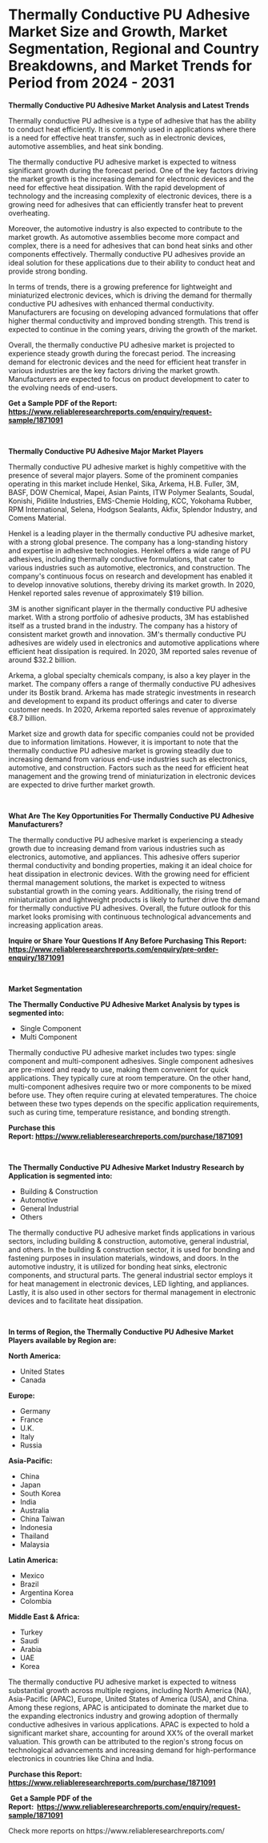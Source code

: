 <p><h1>Thermally Conductive PU Adhesive Market Size and Growth, Market Segmentation, Regional and Country Breakdowns, and Market Trends for Period from 2024 -  2031</h1></p><p><strong>Thermally Conductive PU Adhesive Market Analysis and Latest Trends</strong></p>
<p><p>Thermally conductive PU adhesive is a type of adhesive that has the ability to conduct heat efficiently. It is commonly used in applications where there is a need for effective heat transfer, such as in electronic devices, automotive assemblies, and heat sink bonding.</p><p>The thermally conductive PU adhesive market is expected to witness significant growth during the forecast period. One of the key factors driving the market growth is the increasing demand for electronic devices and the need for effective heat dissipation. With the rapid development of technology and the increasing complexity of electronic devices, there is a growing need for adhesives that can efficiently transfer heat to prevent overheating.</p><p>Moreover, the automotive industry is also expected to contribute to the market growth. As automotive assemblies become more compact and complex, there is a need for adhesives that can bond heat sinks and other components effectively. Thermally conductive PU adhesives provide an ideal solution for these applications due to their ability to conduct heat and provide strong bonding.</p><p>In terms of trends, there is a growing preference for lightweight and miniaturized electronic devices, which is driving the demand for thermally conductive PU adhesives with enhanced thermal conductivity. Manufacturers are focusing on developing advanced formulations that offer higher thermal conductivity and improved bonding strength. This trend is expected to continue in the coming years, driving the growth of the market.</p><p>Overall, the thermally conductive PU adhesive market is projected to experience steady growth during the forecast period. The increasing demand for electronic devices and the need for efficient heat transfer in various industries are the key factors driving the market growth. Manufacturers are expected to focus on product development to cater to the evolving needs of end-users.</p></p>
<p><strong>Get a Sample PDF of the Report:&nbsp; <a href="https://www.reliableresearchreports.com/enquiry/request-sample/1871091">https://www.reliableresearchreports.com/enquiry/request-sample/1871091</a></strong></p>
<p>&nbsp;</p>
<p><strong>Thermally Conductive PU Adhesive Major Market Players</strong></p>
<p><p>Thermally conductive PU adhesive market is highly competitive with the presence of several major players. Some of the prominent companies operating in this market include Henkel, Sika, Arkema, H.B. Fuller, 3M, BASF, DOW Chemical, Mapei, Asian Paints, ITW Polymer Sealants, Soudal, Konishi, Pidilite Industries, EMS-Chemie Holding, KCC, Yokohama Rubber, RPM International, Selena, Hodgson Sealants, Akfix, Splendor Industry, and Comens Material.</p><p>Henkel is a leading player in the thermally conductive PU adhesive market, with a strong global presence. The company has a long-standing history and expertise in adhesive technologies. Henkel offers a wide range of PU adhesives, including thermally conductive formulations, that cater to various industries such as automotive, electronics, and construction. The company's continuous focus on research and development has enabled it to develop innovative solutions, thereby driving its market growth. In 2020, Henkel reported sales revenue of approximately $19 billion.</p><p>3M is another significant player in the thermally conductive PU adhesive market. With a strong portfolio of adhesive products, 3M has established itself as a trusted brand in the industry. The company has a history of consistent market growth and innovation. 3M's thermally conductive PU adhesives are widely used in electronics and automotive applications where efficient heat dissipation is required. In 2020, 3M reported sales revenue of around $32.2 billion.</p><p>Arkema, a global specialty chemicals company, is also a key player in the market. The company offers a range of thermally conductive PU adhesives under its Bostik brand. Arkema has made strategic investments in research and development to expand its product offerings and cater to diverse customer needs. In 2020, Arkema reported sales revenue of approximately €8.7 billion.</p><p>Market size and growth data for specific companies could not be provided due to information limitations. However, it is important to note that the thermally conductive PU adhesive market is growing steadily due to increasing demand from various end-use industries such as electronics, automotive, and construction. Factors such as the need for efficient heat management and the growing trend of miniaturization in electronic devices are expected to drive further market growth.</p></p>
<p>&nbsp;</p>
<p><strong>What Are The Key Opportunities For Thermally Conductive PU Adhesive Manufacturers?</strong></p>
<p><p>The thermally conductive PU adhesive market is experiencing a steady growth due to increasing demand from various industries such as electronics, automotive, and appliances. This adhesive offers superior thermal conductivity and bonding properties, making it an ideal choice for heat dissipation in electronic devices. With the growing need for efficient thermal management solutions, the market is expected to witness substantial growth in the coming years. Additionally, the rising trend of miniaturization and lightweight products is likely to further drive the demand for thermally conductive PU adhesives. Overall, the future outlook for this market looks promising with continuous technological advancements and increasing application areas.</p></p>
<p><strong>Inquire or Share Your Questions If Any Before Purchasing This Report: <a href="https://www.reliableresearchreports.com/enquiry/pre-order-enquiry/1871091">https://www.reliableresearchreports.com/enquiry/pre-order-enquiry/1871091</a></strong></p>
<p>&nbsp;</p>
<p><strong>Market Segmentation</strong></p>
<p><strong>The Thermally Conductive PU Adhesive Market Analysis by types is segmented into:</strong></p>
<p><ul><li>Single Component</li><li>Multi Component</li></ul></p>
<p><p>Thermally conductive PU adhesive market includes two types: single component and multi-component adhesives. Single component adhesives are pre-mixed and ready to use, making them convenient for quick applications. They typically cure at room temperature. On the other hand, multi-component adhesives require two or more components to be mixed before use. They often require curing at elevated temperatures. The choice between these two types depends on the specific application requirements, such as curing time, temperature resistance, and bonding strength.</p></p>
<p><strong>Purchase this Report:&nbsp;<a href="https://www.reliableresearchreports.com/purchase/1871091">https://www.reliableresearchreports.com/purchase/1871091</a></strong></p>
<p>&nbsp;</p>
<p><strong>The Thermally Conductive PU Adhesive Market Industry Research by Application is segmented into:</strong></p>
<p><ul><li>Building & Construction</li><li>Automotive</li><li>General Industrial</li><li>Others</li></ul></p>
<p><p>The thermally conductive PU adhesive market finds applications in various sectors, including building & construction, automotive, general industrial, and others. In the building & construction sector, it is used for bonding and fastening purposes in insulation materials, windows, and doors. In the automotive industry, it is utilized for bonding heat sinks, electronic components, and structural parts. The general industrial sector employs it for heat management in electronic devices, LED lighting, and appliances. Lastly, it is also used in other sectors for thermal management in electronic devices and to facilitate heat dissipation.</p></p>
<p>&nbsp;</p>
<p><strong>In terms of Region, the Thermally Conductive PU Adhesive Market Players available by Region are:</strong></p>
<p>
    <p> <strong> North America: </strong>
        <ul>
            <li>United States</li>
            <li>Canada</li>
        </ul>
        </p> 
    <p> <strong> Europe: </strong>
        <ul>
            <li>Germany</li>
            <li>France</li>
            <li>U.K.</li>
            <li>Italy</li>
            <li>Russia</li>
        </ul>
        </p> 
    <p> <strong> Asia-Pacific: </strong>
        <ul>
            <li>China</li>
            <li>Japan</li>
            <li>South Korea</li>
            <li>India</li>
            <li>Australia</li>
            <li>China Taiwan</li>
            <li>Indonesia</li>
            <li>Thailand</li>
            <li>Malaysia</li>
        </ul>
        </p> 
    <p> <strong> Latin America: </strong>
        <ul>
            <li>Mexico</li>
            <li>Brazil</li>
            <li>Argentina Korea</li>
            <li>Colombia</li>
        </ul>
        </p> 
    <p> <strong> Middle East & Africa: </strong>
        <ul>
            <li>Turkey</li>
            <li>Saudi</li>
            <li>Arabia</li>
            <li>UAE</li>
            <li>Korea</li>
        </ul>
    </p>
    </p>
<p><p>The thermally conductive PU adhesive market is expected to witness substantial growth across multiple regions, including North America (NA), Asia-Pacific (APAC), Europe, United States of America (USA), and China. Among these regions, APAC is anticipated to dominate the market due to the expanding electronics industry and growing adoption of thermally conductive adhesives in various applications. APAC is expected to hold a significant market share, accounting for around XX% of the overall market valuation. This growth can be attributed to the region's strong focus on technological advancements and increasing demand for high-performance electronics in countries like China and India.</p></p>
<p><strong>Purchase this Report: <a href="https://www.reliableresearchreports.com/purchase/1871091">https://www.reliableresearchreports.com/purchase/1871091</a></strong></p>
<p>&nbsp;<strong>Get a Sample PDF of the Report:&nbsp;&nbsp;<a href="https://www.reliableresearchreports.com/enquiry/request-sample/1871091">https://www.reliableresearchreports.com/enquiry/request-sample/1871091</a></strong></p>
<p><strong></strong></p>
<p>Check more reports on https://www.reliableresearchreports.com/</p>